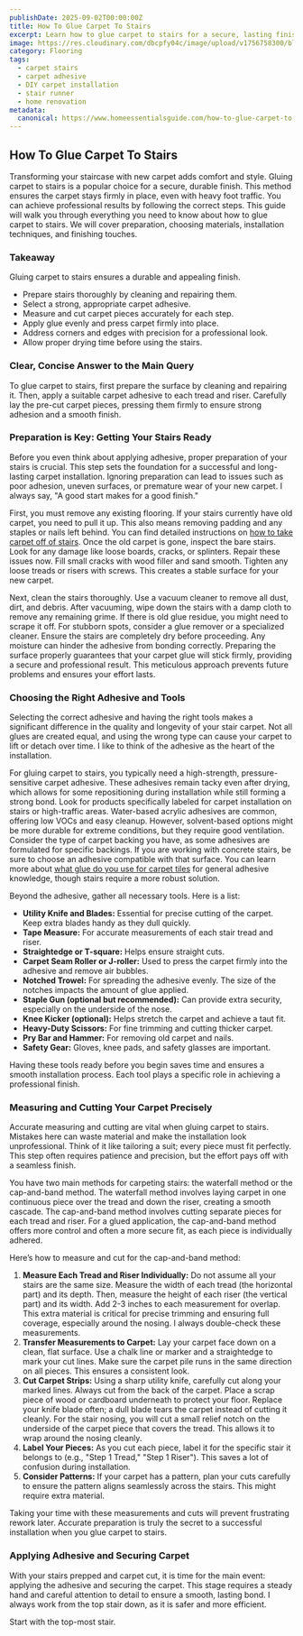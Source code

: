 ```yaml
---
publishDate: 2025-09-02T00:00:00Z
title: How To Glue Carpet To Stairs
excerpt: Learn how to glue carpet to stairs for a secure, lasting finish. This guide covers preparation, adhesive choice, cutting, and installation.
image: https://res.cloudinary.com/dbcpfy04c/image/upload/v1756758300/blog_image_1756758299_xwz7wx.webp
category: Flooring
tags:
  - carpet stairs
  - carpet adhesive
  - DIY carpet installation
  - stair runner
  - home renovation
metadata:
  canonical: https://www.homeessentialsguide.com/how-to-glue-carpet-to-stairs
---
```


## How To Glue Carpet To Stairs

Transforming your staircase with new carpet adds comfort and style. Gluing carpet to stairs is a popular choice for a secure, durable finish. This method ensures the carpet stays firmly in place, even with heavy foot traffic. You can achieve professional results by following the correct steps. This guide will walk you through everything you need to know about how to glue carpet to stairs. We will cover preparation, choosing materials, installation techniques, and finishing touches.

### Takeaway

Gluing carpet to stairs ensures a durable and appealing finish.
*   Prepare stairs thoroughly by cleaning and repairing them.
*   Select a strong, appropriate carpet adhesive.
*   Measure and cut carpet pieces accurately for each step.
*   Apply glue evenly and press carpet firmly into place.
*   Address corners and edges with precision for a professional look.
*   Allow proper drying time before using the stairs.

### Clear, Concise Answer to the Main Query

To glue carpet to stairs, first prepare the surface by cleaning and repairing it. Then, apply a suitable carpet adhesive to each tread and riser. Carefully lay the pre-cut carpet pieces, pressing them firmly to ensure strong adhesion and a smooth finish.

### Preparation is Key: Getting Your Stairs Ready

Before you even think about applying adhesive, proper preparation of your stairs is crucial. This step sets the foundation for a successful and long-lasting carpet installation. Ignoring preparation can lead to issues such as poor adhesion, uneven surfaces, or premature wear of your new carpet. I always say, "A good start makes for a good finish."

First, you must remove any existing flooring. If your stairs currently have old carpet, you need to pull it up. This also means removing padding and any staples or nails left behind. You can find detailed instructions on [how to take carpet off of stairs](https://homeessentialsguide.com/how-to-take-carpet-off-of-stairs). Once the old carpet is gone, inspect the bare stairs. Look for any damage like loose boards, cracks, or splinters. Repair these issues now. Fill small cracks with wood filler and sand smooth. Tighten any loose treads or risers with screws. This creates a stable surface for your new carpet.

Next, clean the stairs thoroughly. Use a vacuum cleaner to remove all dust, dirt, and debris. After vacuuming, wipe down the stairs with a damp cloth to remove any remaining grime. If there is old glue residue, you might need to scrape it off. For stubborn spots, consider a glue remover or a specialized cleaner. Ensure the stairs are completely dry before proceeding. Any moisture can hinder the adhesive from bonding correctly. Preparing the surface properly guarantees that your carpet glue will stick firmly, providing a secure and professional result. This meticulous approach prevents future problems and ensures your effort lasts.

### Choosing the Right Adhesive and Tools

Selecting the correct adhesive and having the right tools makes a significant difference in the quality and longevity of your stair carpet. Not all glues are created equal, and using the wrong type can cause your carpet to lift or detach over time. I like to think of the adhesive as the heart of the installation.

For gluing carpet to stairs, you typically need a high-strength, pressure-sensitive carpet adhesive. These adhesives remain tacky even after drying, which allows for some repositioning during installation while still forming a strong bond. Look for products specifically labeled for carpet installation on stairs or high-traffic areas. Water-based acrylic adhesives are common, offering low VOCs and easy cleanup. However, solvent-based options might be more durable for extreme conditions, but they require good ventilation. Consider the type of carpet backing you have, as some adhesives are formulated for specific backings. If you are working with concrete stairs, be sure to choose an adhesive compatible with that surface. You can learn more about [what glue do you use for carpet tiles](https://homeessentialsguide.com/what-glue-do-you-use-for-carpet-tiles) for general adhesive knowledge, though stairs require a more robust solution.

Beyond the adhesive, gather all necessary tools. Here is a list:

*   **Utility Knife and Blades:** Essential for precise cutting of the carpet. Keep extra blades handy as they dull quickly.
*   **Tape Measure:** For accurate measurements of each stair tread and riser.
*   **Straightedge or T-square:** Helps ensure straight cuts.
*   **Carpet Seam Roller or J-roller:** Used to press the carpet firmly into the adhesive and remove air bubbles.
*   **Notched Trowel:** For spreading the adhesive evenly. The size of the notches impacts the amount of glue applied.
*   **Staple Gun (optional but recommended):** Can provide extra security, especially on the underside of the nose.
*   **Knee Kicker (optional):** Helps stretch the carpet and achieve a taut fit.
*   **Heavy-Duty Scissors:** For fine trimming and cutting thicker carpet.
*   **Pry Bar and Hammer:** For removing old carpet and nails.
*   **Safety Gear:** Gloves, knee pads, and safety glasses are important.

Having these tools ready before you begin saves time and ensures a smooth installation process. Each tool plays a specific role in achieving a professional finish.

### Measuring and Cutting Your Carpet Precisely

Accurate measuring and cutting are vital when gluing carpet to stairs. Mistakes here can waste material and make the installation look unprofessional. Think of it like tailoring a suit; every piece must fit perfectly. This step often requires patience and precision, but the effort pays off with a seamless finish.

You have two main methods for carpeting stairs: the waterfall method or the cap-and-band method. The waterfall method involves laying carpet in one continuous piece over the tread and down the riser, creating a smooth cascade. The cap-and-band method involves cutting separate pieces for each tread and riser. For a glued application, the cap-and-band method offers more control and often a more secure fit, as each piece is individually adhered.

Here’s how to measure and cut for the cap-and-band method:

1.  **Measure Each Tread and Riser Individually:** Do not assume all your stairs are the same size. Measure the width of each tread (the horizontal part) and its depth. Then, measure the height of each riser (the vertical part) and its width. Add 2-3 inches to each measurement for overlap. This extra material is critical for precise trimming and ensuring full coverage, especially around the nosing. I always double-check these measurements.
2.  **Transfer Measurements to Carpet:** Lay your carpet face down on a clean, flat surface. Use a chalk line or marker and a straightedge to mark your cut lines. Make sure the carpet pile runs in the same direction on all pieces. This ensures a consistent look.
3.  **Cut Carpet Strips:** Using a sharp utility knife, carefully cut along your marked lines. Always cut from the back of the carpet. Place a scrap piece of wood or cardboard underneath to protect your floor. Replace your knife blade often; a dull blade tears the carpet instead of cutting it cleanly. For the stair nosing, you will cut a small relief notch on the underside of the carpet piece that covers the tread. This allows it to wrap around the nosing cleanly.
4.  **Label Your Pieces:** As you cut each piece, label it for the specific stair it belongs to (e.g., "Step 1 Tread," "Step 1 Riser"). This saves a lot of confusion during installation.
5.  **Consider Patterns:** If your carpet has a pattern, plan your cuts carefully to ensure the pattern aligns seamlessly across the stairs. This might require extra material.

Taking your time with these measurements and cuts will prevent frustrating rework later. Accurate preparation is truly the secret to a successful installation when you glue carpet to stairs.

### Applying Adhesive and Securing Carpet

With your stairs prepped and carpet cut, it is time for the main event: applying the adhesive and securing the carpet. This stage requires a steady hand and careful attention to detail to ensure a smooth, lasting bond. I always work from the top stair down, as it is safer and more efficient.

Start with the top-most stair.